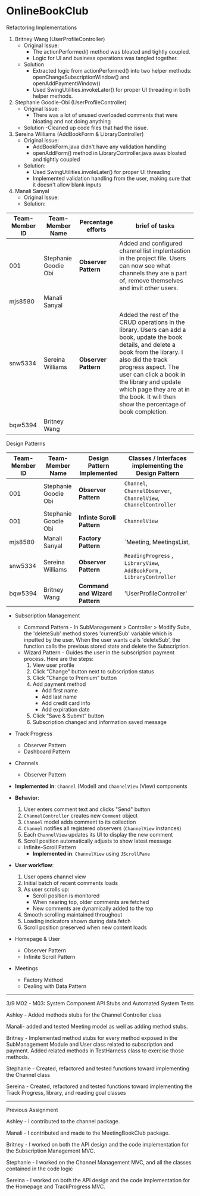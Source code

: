 # OnlineBookClub
Refactoring Implementations
1. Britney Wang (UserProfileController)
   - Original Issue:
     - The actionPerformed() method was bloated and tightly coupled.
     - Logic for UI and business operations was tangled together.
   - Solution
     - Extracted logic from actionPerformed() into two helper methods: openChangeSubscriptionWindow() and openAddPaymentWindow()
     - Used SwingUtilities.invokeLater() for proper UI threading
        in both helper methods.
2. Stephanie Goodie-Obi (UserProfileController)
   - Original Issue:
     - There was a lot of unused overloaded comments that were bloating and not doing anything
   - Solution
     -Cleaned up code files that had the issue.
3. Sereina Williams (AddBookForm & LibraryController)
    - Original Issue:
        - AddBookForm.java didn't have any validation handling
        - openAddForm() method in LibraryController.java awas bloated and tightly coupled
    - Solution:
        - Used SwingUtilities.involeLater() for proper UI threading
        - Implemented validation handling from the user, making sure that it doesn't allow blank inputs
4. Manali Sanyal
   - Original Issue:
   - Solution:



| Team-Member ID | Team-Member Name     | Percentage efforts           | brief of tasks                                                                                                                                                                                                                                                                                                              |
|----------------|----------------------|------------------------------|-----------------------------------------------------------------------------------------------------------------------------------------------------------------------------------------------------------------------------------------------------------------------------------------------------------------------------|
| 001            | Stephanie Goodie Obi | **Observer Pattern**         | Added and configured channel list implentastion in the project file. Users can now see what channels they are a part of, remove themselves and invit other users.                                                                                                                                                           |
| mjs8580        | Manali Sanyal        |                              |                                                                                                                                                                                                                                                                                                                             |
| snw5334        | Sereina Williams     | **Observer Pattern**         | Added the rest of the CRUD operations in the library. Users can add a book, update the book details, and delete a book from the library. I also did the track progress aspect. The user can click a book in the library and update which page they are at in the book. It will then show the percentage of book completion. |  
| bqw5394        | Britney Wang         |                              |                                                                                                                                                                                                                                                                                                                             |   


Design Patterns

| Team-Member ID | Team-Member Name     | Design Pattern Implemented     | Classes / Interfaces implementing the Design Pattern                   |
|----------------|----------------------|--------------------------------|------------------------------------------------------------------------|
| 001            | Stephanie Goodie Obi | **Observer Pattern**           | `Channel`, `ChannelObserver`, `ChannelView`, `ChannelController`       |
| 001            | Stephanie Goodie Obi | **Infinte Scroll Pattern**     | `ChannelView`                                                          |
| mjs8580        | Manali Sanyal        | **Factory Pattern**            | `Meeting, MeetingsList,                                                |
| snw5334        | Sereina Williams     | **Observer Pattern**           | `ReadingProgress` , `LibraryView`, `AddBookForm` , `LibraryController` |   
| bqw5394        | Britney Wang         | **Command and Wizard Pattern** | 'UserProfileController'                                                 |   

- Subscription Management
  - Command Pattern - In SubManagement > Controller > Modify Subs, the 'deleteSub' method stores 'currentSub' variable which is inputted by the user. When the user wants calls 'deleteSub', the function calls the previous stored state and delete the Subscription.
  - Wizard Pattern - Guides the user in the subscription payment process. Here are the steps:
    1. View user profile
    2. Click “Change” button next to subscription status
    3. Click “Change to Premium” button
    4. Add payment method
       - Add first name
       - Add last name
       - Add credit card info
       - Add expiration date
    5. Click “Save & Submit” button
    6. Subscription changed and information saved message


- Track Progress
  - Observer Pattern
  - Dashboard Pattern
- Channels
  - Observer Pattern
- **Implemented in**: `Channel` (Model) and `ChannelView` (View) components  
- **Behavior**:  
  1. User enters comment text and clicks "Send" button  
  2. `ChannelController` creates new `Comment` object  
  3. `Channel` model adds comment to its collection  
  4. `Channel` notifies all registered observers (`ChannelView` instances)  
  5. Each `ChannelView` updates its UI to display the new comment  
  6. Scroll position automatically adjusts to show latest message  

  - Infinite-Scroll Pattern
    - **Implemented in**: `ChannelView` using `JScrollPane`  
- **User workflow**:  
  1. User opens channel view  
  2. Initial batch of recent comments loads  
  3. As user scrolls up:  
     - Scroll position is monitored  
     - When nearing top, older comments are fetched  
     - New comments are dynamically added to the top  
  4. Smooth scrolling maintained throughout  
  5. Loading indicators shown during data fetch  
  6. Scroll position preserved when new content loads 
- Homepage & User
  - Observer Pattern
  - Infinite Scroll Pattern
- Meetings
  - Factory Method
  - Dealing with Data Pattern

---
3/9 M02 - M03: System Component API Stubs and Automated System Tests

Ashley - Added methods stubs for the Channel Controller class

Manali- added and tested Meeting model as well as adding method stubs. 

Britney - Implemented method stubs for every method exposed in the SubManagement 
Module and User class related to subscription and payment. Added related methods
in TestHarness class to exercise those methods.

Stephanie - Created, refactored and tested functions toward implementing the Channel class

Sereina - Created, refactored and tested functions toward implementing the Track Progress, library, and reading goal classes

---
Previous Assignment

Ashley - I contributed to the channel package.

Manali - I contributed and made to the MeetingBookClub package.

Britney - I worked on both the API design and the code implementation for the Subscription Management MVC.

Stephanie - I worked on the Channel Management MVC, and all the classes contained in the code logic

Sereina - I worked on both the API design and the code implementation for the Homepage and TrackProgress MVC.

